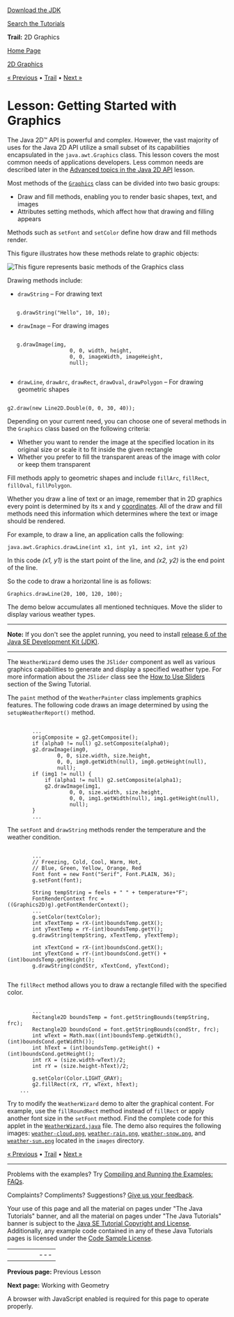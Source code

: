 [Download
the JDK](http://java.sun.com/javase/6/download.jsp)
  
[Search the
Tutorials](../../search.html)

**Trail:** 2D Graphics

[Home Page](../../index.html)
>
[2D Graphics](../index.html)

[« Previous](../overview/index.html) • [Trail](../TOC.html) • [Next »](../geometry/index.html)

# Lesson: Getting Started with Graphics

The Java 2D™ API is powerful and complex. However, the vast
majority of uses for the Java 2D API utilize a small subset of its capabilities
encapsulated in the `java.awt.Graphics` class. This lesson covers the most common
needs of applications developers. Less common needs are described later
in the [Advanced topics in the Java 2D API](../advanced/index.html) lesson.

Most methods of the
[`Graphics`](http://download.oracle.com/javase/7/docs/api/java/awt/Graphics.html) class can be divided into two basic groups:

* Draw and fill methods, enabling you to render basic shapes, text, and images
* Attributes setting methods, which affect how that drawing and filling appears

Methods such as `setFont` and `setColor` define how draw and fill methods render.

This figure illustrates how these methods relate to graphic objects:

![This figure represents basic methods of the Graphics class ](../../figures/2d/graphicMethods.gif)

Drawing methods include:

* `drawString` – For drawing text

```

   g.drawString("Hello", 10, 10);

```

* `drawImage` – For drawing images

```

   g.drawImage(img, 
                    0, 0, width, height,
                    0, 0, imageWidth, imageHeight,
                    null);                    


```

* `drawLine`, `drawArc`, `drawRect`,
  `drawOval`, `drawPolygon` – For drawing geometric shapes

```

g2.draw(new Line2D.Double(0, 0, 30, 40));

```

Depending on your current need, you can choose one of several methods in the `Graphics`
class based on the following criteria:

* Whether you want to render the image at the specified location in its original size or
  scale it to fit inside the given rectangle
* Whether you prefer to fill the transparent areas of the image with color or keep
  them transparent

Fill methods apply to geometric shapes and include `fillArc`, `fillRect`,
`fillOval`, `fillPolygon`.

Whether you draw a line of text or an image, remember that
in 2D graphics every point is determined by its x and y [coordinates](../overview/coordinate.html). All of the draw and fill methods need this information which determines
where the text or image should be rendered.

For example, to draw a line, an application calls the following:

`java.awt.Graphics.drawLine(int x1, int y1, int x2, int y2)`

In this code *(x1, y1)* is the start point of the line, and
*(x2, y2)* is the end point of the line.

So the code to draw a horizontal line is as follows:

`Graphics.drawLine(20, 100, 120, 100);` 

The demo below accumulates all mentioned techniques.
Move the slider to display various weather
types.

---

**Note:** If you don't see the applet running, you need to install [release 6 of the Java SE Development Kit (JDK)](http://java.sun.com/javase/downloads/index.jsp).

---

The `WeatherWizard` demo uses the `JSlider` component
as well as various graphics capabilities to generate and display a specified weather type.
For more information about the `JSlider` class see the
[How to Use Sliders](../../uiswing/components/slider.html) section of the Swing Tutorial.

The `paint` method of the `WeatherPainter` class
implements graphics features. The following code draws an image determined by using
the `setupWeatherReport()` method.

```

        ...
        origComposite = g2.getComposite();
        if (alpha0 != null) g2.setComposite(alpha0);
        g2.drawImage(img0,
                0, 0, size.width, size.height,
                0, 0, img0.getWidth(null), img0.getHeight(null),
                null);
        if (img1 != null) {
            if (alpha1 != null) g2.setComposite(alpha1);
            g2.drawImage(img1,
                    0, 0, size.width, size.height,
                    0, 0, img1.getWidth(null), img1.getHeight(null),
                    null);
        } 
        ...

```

The `setFont` and `drawString` methods
render the temperature and the weather condition.

```

        ...
        // Freezing, Cold, Cool, Warm, Hot,
        // Blue, Green, Yellow, Orange, Red
        Font font = new Font("Serif", Font.PLAIN, 36);
        g.setFont(font);
        
        String tempString = feels + " " + temperature+"F";
        FontRenderContext frc = ((Graphics2D)g).getFontRenderContext();
        ...
        g.setColor(textColor);
        int xTextTemp = rX-(int)boundsTemp.getX();
        int yTextTemp = rY-(int)boundsTemp.getY();
        g.drawString(tempString, xTextTemp, yTextTemp);
        
        int xTextCond = rX-(int)boundsCond.getX();
        int yTextCond = rY-(int)boundsCond.getY() + (int)boundsTemp.getHeight();
        g.drawString(condStr, xTextCond, yTextCond);
	

```

The `fillRect` method allows you to draw a rectangle filled with the specified color.

```

        ...
        Rectangle2D boundsTemp = font.getStringBounds(tempString, frc);
        Rectangle2D boundsCond = font.getStringBounds(condStr, frc);
        int wText = Math.max((int)boundsTemp.getWidth(), (int)boundsCond.getWidth());
        int hText = (int)boundsTemp.getHeight() + (int)boundsCond.getHeight();
        int rX = (size.width-wText)/2;
        int rY = (size.height-hText)/2;
        
        g.setColor(Color.LIGHT_GRAY);
        g2.fillRect(rX, rY, wText, hText);
	...

```

Try to modify the `WeatherWizard` demo to alter the graphical content.
For example, use the `fillRoundRect` method instead of `fillRect` or apply
another font size in the `setFont` method.
Find the complete code for this applet in the
[`WeatherWizard.java`](examples/WeatherWizard.java) file. The demo also requires the following images:
[`weather-cloud.png`](examples/images/weather-cloud.png),
[`weather-rain.png`](examples/images/weather-rain.png),
[`weather-snow.png`](examples/images/weather-snow.png), and
[`weather-sun.png`](examples/images/weather-sun.png) located in the `images` directory.

[« Previous](../overview/index.html)
•
[Trail](../TOC.html)
•
[Next »](../geometry/index.html)

---

Problems with the examples? Try [Compiling and Running
the Examples: FAQs](../../information/run-examples.html).
  
Complaints? Compliments? Suggestions? [Give
us your feedback](http://download.oracle.com/javase/feedback.html).

Your use of this page and all the material on pages under "The Java Tutorials" banner,
and all the material on pages under "The Java Tutorials" banner is subject to the [Java SE Tutorial Copyright
and License](../../information/license.html).
Additionally, any example code contained in any of these Java
Tutorials pages is licensed under the
[Code
Sample License](http://developers.sun.com/license/berkeley_license.html).

|  |  |  |  |  |
| --- | --- | --- | --- | --- |
| |  |  | | --- | --- | | duke image | Oracle logo | | [About Oracle](http://www.oracle.com/us/corporate/index.html) | [Oracle Technology Network](http://www.oracle.com/technology/index.html) | [Terms of Service](https://www.samplecode.oracle.com/servlets/CompulsoryClickThrough?type=TermsOfService) | Copyright © 1995, 2011 Oracle and/or its affiliates. All rights reserved. |

**Previous page:** Previous Lesson
  
**Next page:** Working with Geometry




A browser with JavaScript enabled is required for this page to operate properly.